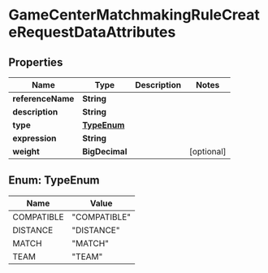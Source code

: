 

# GameCenterMatchmakingRuleCreateRequestDataAttributes


## Properties

| Name | Type | Description | Notes |
|------------ | ------------- | ------------- | -------------|
|**referenceName** | **String** |  |  |
|**description** | **String** |  |  |
|**type** | [**TypeEnum**](#TypeEnum) |  |  |
|**expression** | **String** |  |  |
|**weight** | **BigDecimal** |  |  [optional] |



## Enum: TypeEnum

| Name | Value |
|---- | -----|
| COMPATIBLE | &quot;COMPATIBLE&quot; |
| DISTANCE | &quot;DISTANCE&quot; |
| MATCH | &quot;MATCH&quot; |
| TEAM | &quot;TEAM&quot; |



